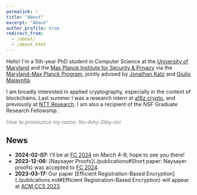 ```yaml
---
permalink: /
title: "About"
excerpt: "About"
author_profile: true
redirect_from: 
  - /about/
  - /about.html
---
```


Hello! I'm a 5th-year PhD student in Computer Science at the [University of Maryland](https://www.cs.umd.edu/people/nglaeser) and the [Max Planck Institute for Security & Privacy](https://www.mpi-sp.org/person/116161/14251) via the [Maryland-Max Planck Program](https://www.cs.umd.edu/maryland-max-planck), jointly advised by [Jonathan Katz](https://www.cs.umd.edu/~jkatz/) and [Giulio Malavolta](https://sites.google.com/view/giuliomalavolta/). 

I am broadly interested in applied cryptography, especially in the context of blockchains. Last summer I was a research intern at [a16z crypto](https://a16zcrypto.com/research/), and previously at [NTT Research](https://ntt-research.com/cis/). I am also a recipient of the NSF Graduate Research Fellowship. 

<span style="color: gray;">*How to pronounce my name: No-Amy Glay-zer*</span>

News
---
- **2024-02-07:** I'll be at [FC 2024](https://fc24.ifca.ai/) on March 4-8; hope to see you there!
- **2023-12-06:** [Naysayer Proofs](./publications#Short paper: Naysayer proofs) was accepted to [FC 2024](https://fc24.ifca.ai/).
- **2023-03-17:** Our paper [Efficient Registration-Based Encryption](./publications.md#Efficient Registration-Based Encryption) will appear at [ACM CCS 2023](https://www.sigsac.org/ccs/CCS2023/).
<!-- - **2023-01-30:** I'll be a research intern at [a16z crypto](https://a16zcrypto.com/research/) for summer 2023. -->
<!-- - **2022-12-20:** I will be spending the spring 2023 semester at [MPI-SP](https://www.mpi-sp.org/) in Bochum, Germany. -->
<!-- - **2022-09-07:** [Foundations of Coin Mixing Services](./publications) was accepted to the [Crypto Economics Security Conference](https://cesc.io/) in Berkeley, CA on October 31-November 1, 2022. -->
<!-- - **2022-07-15:** I will be presenting our paper [Foundations of Coin Mixing Services](./publications) at [ACM CCS 2022](https://www.sigsac.org/ccs/CCS2022/) in Los Angeles, CA on November 8, 2022. -->